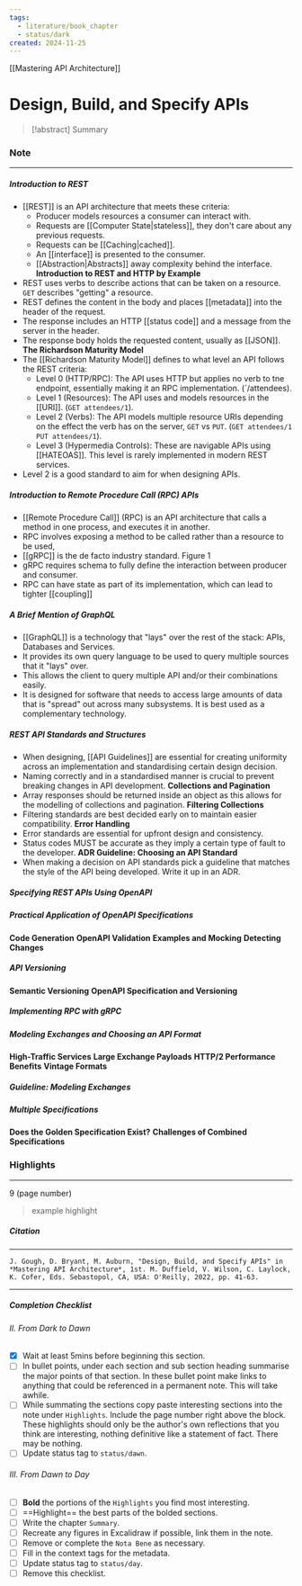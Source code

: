 ```yaml
---
tags:
  - literature/book_chapter
  - status/dark
created: 2024-11-25
---
```

[[Mastering API Architecture]]
# **Design, Build, and Specify APIs**

> [!abstract] Summary

### **Note**
---
##### **Introduction to REST**
- [[REST]] is an API architecture that meets these criteria:
	- Producer models resources a consumer can interact with.
	- Requests are [[Computer State|stateless]], they don't care about any previous requests.
	- Requests can be [[Caching|cached]].
	- An [[interface]] is presented to the consumer.
	- [[Abstraction|Abstracts]] away complexity behind the interface.
**Introduction to REST and HTTP by Example**
- REST uses verbs to describe actions that can be taken on a resource. `GET` describes "getting" a resource.
- REST defines the content in the body and places [[metadata]] into the header of the request.
- The response includes an HTTP [[status code]] and a message from the server in the header.
- The response body holds the requested content, usually as [[JSON]].
**The Richardson Maturity Model**
- The [[Richardson Maturity Model]] defines to what level an API follows the REST criteria:
	- Level 0 (HTTP/RPC): The API uses HTTP but applies no verb to tne endpoint, essentially making it an RPC implementation. (`/attendees).
	- Level 1 (Resources): The API uses and models resources in the [[URI]]. (`GET attendees/1`).
	- Level 2 (Verbs): The API models multiple resource URIs depending on the effect the verb has on the server, `GET` vs `PUT`. (`GET attendees/1` `PUT attendees/1`).
	- Level 3 (Hypermedia Controls): These are navigable APIs using [[HATEOAS]]. This level is rarely implemented in modern REST services.
- Level 2 is a good standard to aim for when designing APIs.
##### **Introduction to Remote Procedure Call (RPC) APIs**
- [[Remote Procedure Call]] (RPC) is an API architecture that calls a method in one process, and executes it in another.
- RPC involves exposing a method to be called rather than a resource to be used,
- [[gRPC]] is the de facto industry standard.
  Figure 1
- gRPC requires schema to fully define the interaction between producer and consumer.
- RPC can have state as part of its implementation, which can lead to tighter [[coupling]]
##### **A Brief Mention of GraphQL**
- [[GraphQL]] is a technology that "lays" over the rest of the stack: APIs, Databases and Services.
- It provides its own query language to be used to query multiple sources that it "lays" over.
- This allows the client to query multiple API and/or their combinations easily.
- It is designed for software that needs to access large amounts of data that is "spread" out across many subsystems. It is best used as a complementary technology.
##### **REST API Standards and Structures**
- When designing, [[API Guidelines]] are essential for creating uniformity across an implementation and standardising certain design decision.
- Naming correctly and in a standardised manner is crucial to prevent breaking changes in API development.
**Collections and Pagination**
- Array responses should be returned inside an object as this allows for the modelling of collections and pagination.
**Filtering Collections**
- Filtering standards are best decided early on to maintain easier compatibility.
**Error Handling**
- Error standards are essential for upfront design and consistency.
- Status codes MUST be accurate as they imply a certain type of fault to the developer.
**ADR Guideline: Choosing an API Standard**
- When making a decision on API standards pick a guideline that matches the style of the API being developed. Write it up in an ADR.
##### **Specifying REST APIs Using OpenAPI**
##### **Practical Application of OpenAPI Specifications**
**Code Generation**
**OpenAPI Validation**
**Examples and Mocking**
**Detecting Changes**
##### **API Versioning**
**Semantic Versioning**
**OpenAPI Specification and Versioning**
##### **Implementing RPC with gRPC**
##### **Modeling Exchanges and Choosing an API Format**
**High-Traffic Services**
**Large Exchange Payloads**
**HTTP/2 Performance Benefits**
**Vintage Formats**
##### **Guideline: Modeling Exchanges**
##### **Multiple Specifications**
**Does the Golden Specification Exist?**
**Challenges of Combined Specifications**

### **Highlights**
---
9 (page number)
> example highlight
##### **Citation**
---
```
J. Gough, D. Bryant, M. Auburn, "Design, Build, and Specify APIs" in *Mastering API Architecture*, 1st. M. Duffield, V. Wilson, C. Laylock, K. Cofer, Eds. Sebastopol, CA, USA: O'Reilly, 2022, pp. 41-63.
```

---

##### Completion Checklist
###### II. From Dark to Dawn
- [x] Wait at least 5mins before beginning this section.
- [ ] In bullet points, under each section and sub section heading summarise the major points of that section. In these bullet point make links to anything that could be referenced in a permanent note. This will take awhile.
- [ ] While summating the sections copy paste interesting sections into the note under `Highlights`. Include the page number right above the block. These highlights should only be the author's own reflections that you think are interesting, nothing definitive like a statement of fact. There may be nothing.
- [ ] Update status tag to `status/dawn`.
###### III. From Dawn to Day
- [ ]  **Bold** the portions of the `Highlights` you find most interesting.
- [ ] ==Highlight== the best parts of the bolded sections.
- [ ] Write the chapter `Summary`.
- [ ] Recreate any figures in Excalidraw if possible, link them in the note.
- [ ] Remove or complete the `Nota Bene` as necessary.
- [ ] Fill in the context tags for the metadata.
- [ ] Update status tag to `status/day`.
- [ ] Remove this checklist.